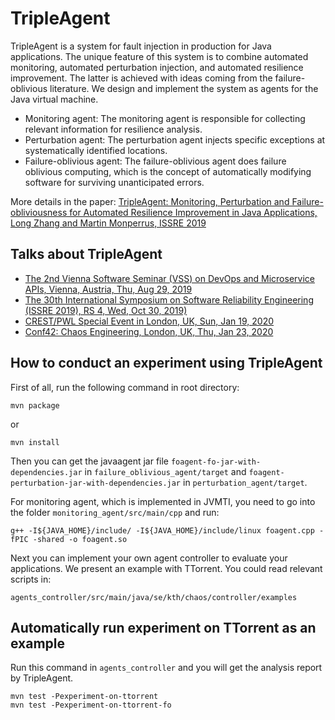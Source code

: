# TripleAgent

TripleAgent is a system for fault injection in production for Java applications. The unique feature of this system is to combine automated monitoring, automated perturbation injection, and automated resilience improvement. The latter is achieved with ideas coming from the failure-oblivious literature. We design and implement the system as agents for the Java virtual machine.

- Monitoring agent: The monitoring agent is responsible for collecting relevant information for resilience analysis.
- Perturbation agent: The perturbation agent injects specific exceptions at systematically identified locations.
- Failure-oblivious agent: The failure-oblivious agent does failure oblivious computing, which is the concept of automatically modifying software for surviving unanticipated errors.

More details in the paper: [TripleAgent: Monitoring, Perturbation and Failure-obliviousness for Automated Resilience Improvement in Java Applications, Long Zhang and Martin Monperrus, ISSRE 2019](https://arxiv.org/abs/1812.10706)

## Talks about TripleAgent

- [The 2nd Vienna Software Seminar (VSS) on DevOps and Microservice APIs, Vienna, Austria, Thu, Aug 29, 2019](https://vss.swa.univie.ac.at/2019/)  
- [The 30th International Symposium on Software Reliability Engineering (ISSRE 2019), RS 4, Wed, Oct 30, 2019)](http://2019.issre.net/)  
- [CREST/PWL Special Event in London, UK, Sun, Jan 19, 2020](https://www.meetup.com/Papers-We-Love-London/events/266943387/)  
- [Conf42: Chaos Engineering, London, UK, Thu, Jan 23, 2020](https://www.conf42.com/)

## How to conduct an experiment using TripleAgent

First of all, run the following command in root directory:

```
mvn package
```

or

```
mvn install
```

Then you can get the javaagent jar file `foagent-fo-jar-with-dependencies.jar` in `failure_oblivious_agent/target` and `foagent-perturbation-jar-with-dependencies.jar` in `perturbation_agent/target`.

For monitoring agent, which is implemented in JVMTI, you need to go into the folder `monitoring_agent/src/main/cpp` and run:

```
g++ -I${JAVA_HOME}/include/ -I${JAVA_HOME}/include/linux foagent.cpp -fPIC -shared -o foagent.so
```

Next you can implement your own agent controller to evaluate your applications. We present an example with TTorrent. You could read relevant scripts in:

```
agents_controller/src/main/java/se/kth/chaos/controller/examples
```

## Automatically run experiment on TTorrent as an example

Run this command in `agents_controller` and you will get the analysis report by TripleAgent.

```
mvn test -Pexperiment-on-ttorrent
mvn test -Pexperiment-on-ttorrent-fo
```
